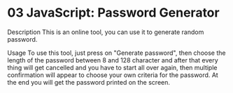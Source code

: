 # 03 JavaScript: Password Generator

Description
This is an online tool, you can use it to generate random password.

Usage
To use this tool, just press on "Generate password", then choose the length of the password between 8 and 128 character and after that every thing will get cancelled and you have to start all over again, then multiple confirmation will appear to choose your own criteria for the password. At the end you will get the password printed on the screen.
```